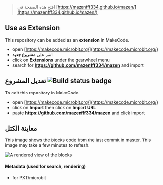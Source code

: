 
> افتح هذه الصفحة في [https://mazenfff334.github.io/mazen/](https://mazenfff334.github.io/mazen/)

## Use as Extension

This repository can be added as an **extension** in MakeCode.

* open [https://makecode.microbit.org/](https://makecode.microbit.org/)
* انقر على **مشروع جديد**
* click on **Extensions** under the gearwheel menu
* search for **https://github.com/mazenfff334/mazen** and import

## تعديل المشروع ![Build status badge](https://github.com/mazenfff334/mazen/workflows/MakeCode/badge.svg)

To edit this repository in MakeCode.

* open [https://makecode.microbit.org/](https://makecode.microbit.org/)
* click on **Import** then click on **Import URL**
* paste **https://github.com/mazenfff334/mazen** and click import

## معاينة الكتل

This image shows the blocks code from the last commit in master.
This image may take a few minutes to refresh.

![A rendered view of the blocks](https://github.com/mazenfff334/mazen/raw/master/.github/makecode/blocks.png)

#### Metadata (used for search, rendering)

* for PXT/microbit
<script src="https://makecode.com/gh-pages-embed.js"></script><script>makeCodeRender("{{ site.makecode.home_url }}", "{{ site.github.owner_name }}/{{ site.github.repository_name }}");</script>
